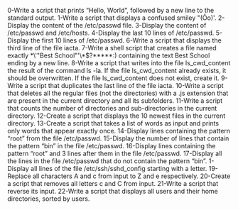 0-Write a script that prints “Hello, World”, followed by a new line to the standard output. 1-Write a script that displays a confused smiley "(Ôo)'. 2-Display the content of the /etc/passwd file. 3-Display the content of /etc/passwd and /etc/hosts. 4-Display the last 10 lines of /etc/passwd. 5-Display the first 10 lines of /etc/passwd. 6-Write a script that displays the third line of the file iacta. 7-Write a shell script that creates a file named exactly \*\\'"Best School"\'\\*$\?\*\*\*\*\*:) containing the text Best School ending by a new line. 8-Write a script that writes into the file ls_cwd_content the result of the command ls -la. If the file ls_cwd_content already exists, it should be overwritten. If the file ls_cwd_content does not exist, create it. 9-Write a script that duplicates the last line of the file iacta. 10-Write a script that deletes all the regular files (not the directories) with a .js extension that are present in the current directory and all its subfolders. 11-Write a script that counts the number of directories and sub-directories in the current directory. 12-Create a script that displays the 10 newest files in the current directory. 13-Create a script that takes a list of words as input and prints only words that appear exactly once. 14-Display lines containing the pattern “root” from the file /etc/passwd. 15-Display the number of lines that contain the pattern “bin” in the file /etc/passwd. 16-Display lines containing the pattern “root” and 3 lines after them in the file /etc/passwd. 17-Display all the lines in the file /etc/passwd that do not contain the pattern “bin”. 1-Display all lines of the file /etc/ssh/sshd_config starting with a letter. 19-Replace all characters A and c from input to Z and e respectively. 20-Create a script that removes all letters c and C from input. 21-Write a script that reverse its input. 22-Write a script that displays all users and their home directories, sorted by users.
